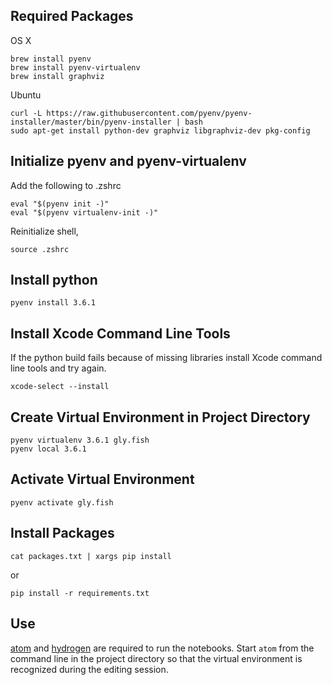 ## Required Packages

OS X

```
brew install pyenv
brew install pyenv-virtualenv
brew install graphviz
```

Ubuntu

```
curl -L https://raw.githubusercontent.com/pyenv/pyenv-installer/master/bin/pyenv-installer | bash
sudo apt-get install python-dev graphviz libgraphviz-dev pkg-config
```

## Initialize pyenv and pyenv-virtualenv

Add the following to .zshrc
```
eval "$(pyenv init -)"
eval "$(pyenv virtualenv-init -)"
```
Reinitialize shell,

```
source .zshrc
```

## Install python

```
pyenv install 3.6.1
```

## Install Xcode Command Line Tools

If the python build fails because of missing libraries install Xcode command line tools and try again.

```
xcode-select --install
```

## Create Virtual Environment in Project Directory

```
pyenv virtualenv 3.6.1 gly.fish
pyenv local 3.6.1
```

## Activate Virtual Environment

```
pyenv activate gly.fish
```

## Install Packages

```
cat packages.txt | xargs pip install
```
or

```
pip install -r requirements.txt
```

## Use

[atom](https://atom.io) and [hydrogen](https://atom.io/packages/hydrogen) are required to run the notebooks. Start ```atom``` from the command line in the project directory so that the virtual environment is recognized during the editing session.
